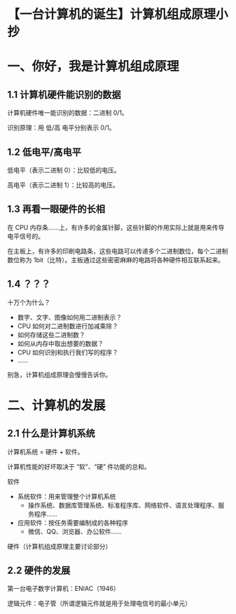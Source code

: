 # 【一台计算机的诞生】计算机组成原理小抄

# 一、你好，我是计算机组成原理

## 1.1 计算机硬件能识别的数据

计算机硬件唯一能识别的数据：二进制 0/1。

识别原理：用 低/高 电平分别表示 0/1。

## 1.2 低电平/高电平

低电平（表示二进制 0）：比较低的电压。

高电平（表示二进制 1）：比较高的电压。

## 1.3 再看一眼硬件的长相

在 CPU 内存条……上，有许多的金属针脚，这些针脚的作用实际上就是用来传导电平信号的。

在主板上，有许多的印刷电路条，这些电路可以传递多个二进制数位，每个二进制数位称为 1bit（比特）。主板通过这些密密麻麻的电路将各种硬件相互联系起来。

## 1.4 ？？？

十万个为什么？

- 数字、文字、图像如何用二进制表示？
- CPU 如何对二进制数进行加减乘除？
- 如何存储这些二进制数？
- 如何从内存中取出想要的数据？
- CPU 如何识别和执行我们写的程序？
- ……

别急，计算机组成原理会慢慢告诉你。

# 二、计算机的发展

## 2.1 什么是计算机系统

计算机系统 = 硬件 + 软件。

计算机性能的好坏取决于 “软”、“硬” 件功能的总和。

软件

- 系统软件：用来管理整个计算机系统
  - 操作系统、数据库管理系统、标准程序库、网络软件、语言处理程序、服务程序……
- 应用软件：按任务需要编制成的各种程序
  - 微信、QQ、浏览器、办公软件……

硬件（计算机组成原理主要讨论部分）

## 2.2 硬件的发展

第一台电子数字计算机：ENIAC（1946）

逻辑元件：电子管（所谓逻辑元件就是用于处理电信号的最小单元）

